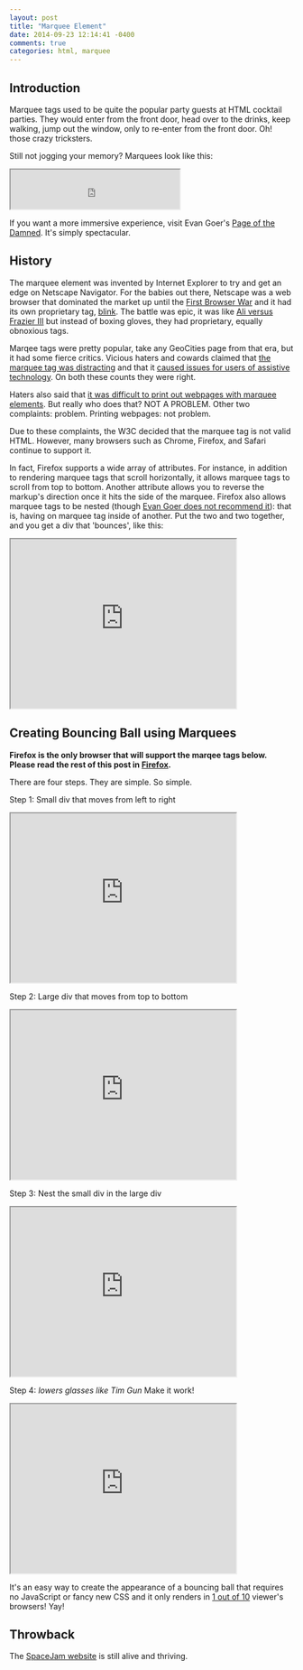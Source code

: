 ```yaml
---
layout: post
title: "Marquee Element"
date: 2014-09-23 12:14:41 -0400
comments: true
categories: html, marquee
---
```


<script type="text/javascript" src="//ajax.googleapis.com/ajax/libs/jquery/1.9.1/jquery.min.js"></script>
<script type="text/javascript" src="//cdnjs.cloudflare.com/ajax/libs/gist-embed/1.9/gist-embed.min.js"></script>

## Introduction

Marquee tags used to be quite the popular party guests at HTML cocktail parties. They would enter from the front door, head over to the drinks, keep walking, jump out the window, only to re-enter from the front door. Oh! those crazy tricksters.

Still not jogging your memory? Marquees look like this:

<iframe height="70" src="http://kthffmn.github.io/marquee/js_mimic"></iframe>

If you want a more immersive experience, visit Evan Goer's [Page of the Damned](http://www.goer.org/htmlhorror/htmlhorror1.html). It's simply spectacular.

## History

The marquee element was invented by Internet Explorer to try and get an edge on Netscape Navigator. For the babies out there, Netscape was a web browser that dominated the market up until the [First Browser War](http://en.wikipedia.org/wiki/Browser_wars#First_browser_war) and it had its own proprietary tag, [blink](https://developer.mozilla.org/en-US/docs/Web/HTML/Element/blink). The battle was epic, it was like [Ali versus Frazier III](http://youtu.be/VkOQW-Y-PYA) but instead of boxing gloves, they had proprietary, equally obnoxious tags.

Marqee tags were pretty popular, take any GeoCities page from that era, but it had some fierce critics.
Vicious haters and cowards claimed that [the marquee tag was distracting](http://www.usabilityfirst.com/glossary/marquee/) and that it [caused issues for users of assistive technology](https://www.webaccessibility.com/best_practices.php?best_practice_id=441). On both these counts they were right.

Haters also said that [it was difficult to print out webpages with marquee elements](http://en.wikipedia.org/wiki/Marquee_element#Usability_problems). But really who does that? NOT A PROBLEM. Other two complaints: problem. Printing webpages: not problem.

Due to these complaints, the W3C decided that the marquee tag is not valid HTML. However, many browsers such as Chrome, Firefox, and Safari continue to support it.

In fact, Firefox supports a wide array of attributes. For instance, in addition to rendering marquee tags that scroll horizontally, it allows marquee tags to scroll from top to bottom. Another attribute allows you to reverse the markup's direction once it hits the side of the marquee. Firefox also allows marquee tags to be nested (though [Evan Goer does not recommend it](http://goer.org/Journal/2003/10/html_house_of_horror_things_that_go_blink_in_the_n.html)): that is, having on marquee tag inside of another. Put the two and two together, and you get a div that 'bounces', like this:

<iframe width="400" height="300" src="http://kthffmn.github.io/marquee/ball_mimic"></iframe>

## Creating Bouncing Ball using Marquees

**Firefox is the only browser that will support the marqee tags below. Please read the rest of this post in [Firefox](https://www.mozilla.org/en-US/firefox/new/).**

There are four steps. They are simple. So simple.

Step 1: Small div that moves from left to right
<code data-gist-id="9dc4351becccdc716811" data-gist-hide-footer="true" data-gist-hide-line-numbers="true" data-gist-line="2-6"></code>
<iframe width="400" height="300" src="http://kthffmn.github.io/marquee/ball-1"></iframe>

Step 2: Large div that moves from top to bottom
<code data-gist-id="9dc4351becccdc716811" data-gist-hide-footer="true" data-gist-hide-line-numbers="true" data-gist-line="9-11"></code>
<iframe width="400" height="300" src="http://kthffmn.github.io/marquee/ball-2"></iframe>

Step 3: Nest the small div in the large div
<code data-gist-id="9dc4351becccdc716811" data-gist-hide-footer="true" data-gist-hide-line-numbers="true" data-gist-line="14-18"></code>
<iframe width="400" height="300" src="http://kthffmn.github.io/marquee/ball-3"></iframe>

Step 4: *lowers glasses like Tim Gun* Make it work!
<iframe width="400" height="300" src="http://kthffmn.github.io/marquee/ball-4"></iframe>

It's an easy way to create the appearance of a bouncing ball that requires no JavaScript or fancy new CSS and it only renders in [1 out of 10](http://thenextweb.com/insider/2014/05/16/chrome-still-used-across-desktop-mobile-firefox-falls-safari-ie/) viewer's browsers! Yay!

## Throwback
The [SpaceJam website](http://www2.warnerbros.com/spacejam/movie/jam.htm) is still alive and thriving.
